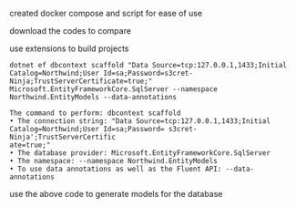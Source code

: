 created docker compose and script for ease of use

download the codes to compare

use extensions to build projects

```
dotnet ef dbcontext scaffold "Data Source=tcp:127.0.0.1,1433;Initial Catalog=Northwind;User Id=sa;Password=s3cret-Ninja;TrustServerCertificate=true;" Microsoft.EntityFrameworkCore.SqlServer --namespace Northwind.EntityModels --data-annotations

```


```
The command to perform: dbcontext scaffold
• The connection string: "Data Source=tcp:127.0.0.1,1433;Initial
Catalog=Northwind;User Id=sa;Password= s3cret-Ninja';TrustServerCertific
ate=true;"
• The database provider: Microsoft.EntityFrameworkCore.SqlServer
• The namespace: --namespace Northwind.EntityModels
• To use data annotations as well as the Fluent API: --data-annotations

```
use the above code to generate models for the database

